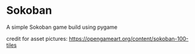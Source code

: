 # Sokoban
A simple Sokoban game build using pygame

credit for asset pictures: https://opengameart.org/content/sokoban-100-tiles